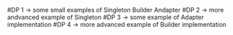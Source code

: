 #DP 1 -> some small examples of Singleton Builder Andapter
#DP 2 -> more andvanced example of Singleton
#DP 3 -> some example of Adapter implementation
#DP 4 -> more advanced example of Builder implementation
